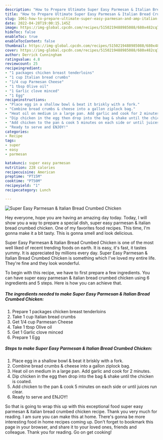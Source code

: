 ```yaml
---
description: "How to Prepare Ultimate Super Easy Parmesan & Italian Bread Crumbed Chicken"
title: "How to Prepare Ultimate Super Easy Parmesan & Italian Bread Crumbed Chicken"
slug: 1061-how-to-prepare-ultimate-super-easy-parmesan-and-amp-italian-bread-crumbed-chicken
date: 2022-04-28T19:00:15.145Z
image: https://img-global.cpcdn.com/recipes/5150219488985088/680x482cq70/super-easy-parmesan-italian-bread-crumbed-chicken-recipe-main-photo.jpg
hideToc: false
enableToc: true
enableTocContent: false
thumbnail: https://img-global.cpcdn.com/recipes/5150219488985088/680x482cq70/super-easy-parmesan-italian-bread-crumbed-chicken-recipe-main-photo.jpg
cover: https://img-global.cpcdn.com/recipes/5150219488985088/680x482cq70/super-easy-parmesan-italian-bread-crumbed-chicken-recipe-main-photo.jpg
author: Derrick Cunningham
ratingvalue: 4.8
reviewcount: 25
recipeingredient:
- "1 packages chicken breast tenderloins"
- "1 cup Italian bread crumbs"
- "1/4 cup Parmesan Cheese"
- "1 tbsp Olive oil"
- "1 Garlic clove minced"
- "1 Egg"
recipeinstructions:
- "Place egg in a shallow bowl & beat it briskly with a fork."
- "Combine bread crumbs & cheese into a gallon ziplock bag."
- "Heat oil on medium in a large pan. Add garlic and cook for 2 minutes."
- "Dip chicken in the egg then drop into the bag & shake until the chicken is coated."
- "Add chicken to the pan & cook 5 minutes on each side or until juices run clear."
- "Ready to serve and ENJOY!"
categories:
- Recipe
tags:
- super
- easy
- parmesan

katakunci: super easy parmesan 
nutrition: 228 calories
recipecuisine: American
preptime: "PT15M"
cooktime: "PT50M"
recipeyield: "1"
recipecategory: Lunch

---
```



![Super Easy Parmesan & Italian Bread Crumbed Chicken](https://img-global.cpcdn.com/recipes/5150219488985088/680x482cq70/super-easy-parmesan-italian-bread-crumbed-chicken-recipe-main-photo.jpg)

Hey everyone, hope you are having an amazing day today. Today, I will show you a way to prepare a special dish, super easy parmesan & italian bread crumbed chicken. One of my favorites food recipes. This time, I'm gonna make it a bit tasty. This is gonna smell and look delicious.

Super Easy Parmesan & Italian Bread Crumbed Chicken is one of the most well liked of recent trending foods on earth. It is easy, it's fast, it tastes yummy. It is appreciated by millions every day. Super Easy Parmesan & Italian Bread Crumbed Chicken is something which I've loved my entire life. They're fine and they look wonderful.




To begin with this recipe, we have to first prepare a few ingredients. You can have super easy parmesan & italian bread crumbed chicken using 6 ingredients and 5 steps. Here is how you can achieve that.

<!--inarticleads1-->

##### The ingredients needed to make Super Easy Parmesan & Italian Bread Crumbed Chicken:

1. Prepare 1 packages chicken breast tenderloins
1. Take 1 cup Italian bread crumbs
1. Get 1/4 cup Parmesan Cheese
1. Take 1 tbsp Olive oil
1. Get 1 Garlic clove minced
1. Prepare 1 Egg




<!--inarticleads2-->

##### Steps to make Super Easy Parmesan & Italian Bread Crumbed Chicken:

1. Place egg in a shallow bowl & beat it briskly with a fork.
1. Combine bread crumbs & cheese into a gallon ziplock bag.
1. Heat oil on medium in a large pan. Add garlic and cook for 2 minutes.
1. Dip chicken in the egg then drop into the bag & shake until the chicken is coated.
1. Add chicken to the pan & cook 5 minutes on each side or until juices run clear.
1. Ready to serve and ENJOY!



So that is going to wrap this up with this exceptional food super easy parmesan & italian bread crumbed chicken recipe. Thank you very much for reading. I am sure you can make this at home. There's gonna be more interesting food in home recipes coming up. Don't forget to bookmark this page in your browser, and share it to your loved ones, friends and colleague. Thank you for reading. Go on get cooking!
